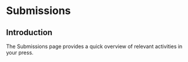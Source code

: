 # Submissions
## Introduction

The Submissions page provides a quick overview of relevant activities in your press.

